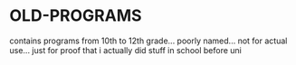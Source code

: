 # OLD-PROGRAMS
contains programs from 10th to 12th grade... poorly named... not for actual use... just for proof that i actually did stuff  in school before uni
